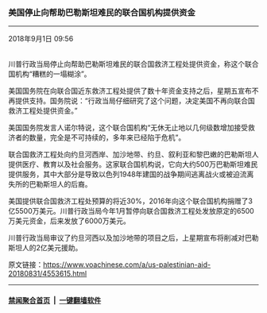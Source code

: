 ### 美国停止向帮助巴勒斯坦难民的联合国机构提供资金
------------------------

<div class="published">
 <span class="date" title="中国时间">
  <time datetime="2018-09-01T09:56:13+08:00">
   2018年9月1日 09:56
  </time>
 </span>
</div>
<br/>
<div class="wsw">
 <p>
  川普行政当局停止向帮助巴勒斯坦难民的联合国救济工程处提供资金，称这个联合国机构“糟糕的一塌糊涂”。
 </p>
 <p>
  美国国务院在向联合国近东救济工程处提供了数十年资金支持之后，星期五宣布不再提供支持。国务院说：“行政当局仔细研究了这个问题，决定美国不再向联合国救济工程处提供资金。”
 </p>
 <p>
  美国国务院发言人诺尔特说，这个联合国机构“无休无止地以几何级数增加接受救济者的数量，完全是不可持续的，多年来已经陷于危机”。
 </p>
 <p>
  联合国救济工程处向约旦河西岸、加沙地带、约旦、叙利亚和黎巴嫩的巴勒斯坦人提供医疗、教育以及社会服务。这家联合国机构说，它向大约500万巴勒斯坦难民提供服务，其中大部分是导致以色列1948年建国的战争期间逃离战火或被迫流离失所的巴勒斯坦人的后裔。
 </p>
 <p>
  美国提供联合国救济工程处预算的将近30%，2016年向这个联合国机构捐赠了3亿5500万美元。川普行政当局今年1月暂停向联合国救济工程处发放原定的6500万美元资金，后来发放了6000万美元。
 </p>
 <p>
  川普行政当局审议了约旦河西以及加沙地带的项目之后，上星期宣布将削减对巴勒斯坦人的2亿美元援助。
 </p>
</div>

原文链接：https://www.voachinese.com/a/us-palestinian-aid-20180831/4553615.html


------------------------
#### [禁闻聚合首页](https://github.com/gfw-breaker/banned-news/blob/master/README.md) &nbsp;|&nbsp;  [一键翻墙软件](https://github.com/gfw-breaker/nogfw/blob/master/README.md)